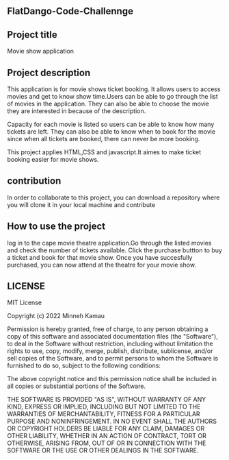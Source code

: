 ## FlatDango-Code-Challennge

## Project title
Movie show application


## Project description
This application is for movie shows ticket booking. It allows users to access movies and get to know show time.Users can be able to go through the list of movies in the application. They can also be able to choose the movie they are interested in because of the description.


Capacity for each movie is listed so users can be able to know how many tickets are left. They can also be able to know when to book for the movie since when all tickets are booked, there can never be more booking.


This project applies HTML,CSS and javascript.It aimes to make ticket booking easier for movie shows.


## contribution
In order to collaborate to this project, you can download a repository where you will clone it in your local machine and contribute

## How to use the project
log in to the cape movie theatre application.Go through the listed movies and check the number of tickets available. Click the purchase buttton to buy a ticket and book for that movie show. Once you have succesfully purchased, you can now attend at the theatre for your movie show.

## LICENSE
MIT License

Copyright (c) 2022 Minneh Kamau

Permission is hereby granted, free of charge, to any person obtaining a copy
of this software and associated documentation files (the "Software"), to deal
in the Software without restriction, including without limitation the rights
to use, copy, modify, merge, publish, distribute, sublicense, and/or sell
copies of the Software, and to permit persons to whom the Software is
furnished to do so, subject to the following conditions:

The above copyright notice and this permission notice shall be included in all
copies or substantial portions of the Software.

THE SOFTWARE IS PROVIDED "AS IS", WITHOUT WARRANTY OF ANY KIND, EXPRESS OR
IMPLIED, INCLUDING BUT NOT LIMITED TO THE WARRANTIES OF MERCHANTABILITY,
FITNESS FOR A PARTICULAR PURPOSE AND NONINFRINGEMENT. IN NO EVENT SHALL THE
AUTHORS OR COPYRIGHT HOLDERS BE LIABLE FOR ANY CLAIM, DAMAGES OR OTHER
LIABILITY, WHETHER IN AN ACTION OF CONTRACT, TORT OR OTHERWISE, ARISING FROM,
OUT OF OR IN CONNECTION WITH THE SOFTWARE OR THE USE OR OTHER DEALINGS IN THE
SOFTWARE.



